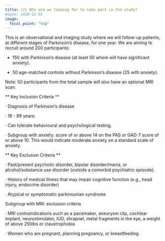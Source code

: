 ```yaml
---
title: (2) Who are we looking for to take part in the study?
#date: 2020-12-01
image:
  focal_point: "top"
---
```


<!--more-->

This is an observational and imaging study where we will follow-up patients, at different stages of Parkinson’s disease, for one year. We are aiming to recruit around 200 participants:

- 150 with Parkinson’s disease (at least 50 whom will have significant anxiety).

- 50 age-matched controls without Parkinson’s disease (25 with anxiety).

Note: 50 participants from the total sample will also have an optional MRI scan.

** Key Inclusion Criteria **

· Diagnosis of Parkinson’s disease

· 18 - 89 years.

· Can tolerate behavioural and psychological testing.

· Subgroup with anxiety: score of or above 14 on the PAS or GAD-7 score of or above 10. This would indicate moderate anxiety on a standard scale of anxiety.

** Key Exclusion Criteria **

· Past/present psychotic disorder, bipolar disorder/mania, or alcohol/substance use disorder (outside a comorbid psychiatric episode).

· History of medical illness that may impair cognitive function (e.g., head injury, endocrine disorder)

· Atypical or symptomatic parkinsonian syndrome

Subgroup with MRI: exclusion criteria

· MRI contraindications such as a pacemaker, aneurysm clip, cochlear implant, neurostimulator, IUD, shrapnel, metal fragments in the eye, a weight of above 250lbs or claustrophobia

· Women who are pregnant, planning pregnancy, or breastfeeding